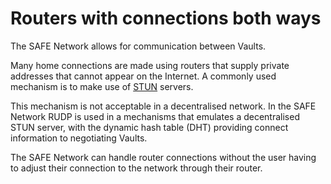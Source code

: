 # Routers with connections both ways
The SAFE Network allows for communication between Vaults.

Many home connections are made using routers that supply private addresses that cannot appear on the Internet. A commonly used mechanism is to make use of [STUN](http://en.wikipedia.org/wiki/STUN) servers.

This mechanism is not acceptable in a decentralised network. In the SAFE Network RUDP is used in a mechanisms that emulates a decentralised STUN server, with the dynamic hash table (DHT) providing connect information to negotiating Vaults.

The SAFE Network can handle router connections without the user having to adjust their connection to the network through their router.
